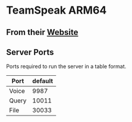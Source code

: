 # TeamSpeak ARM64

## From their [Website](https://www.teamspeak.com/)


## Server Ports

Ports required to run the server in a table format.

| Port    | default |
|---------|---------|
| Voice   | 9987    |
| Query   | 10011   |
| File    | 30033   |

